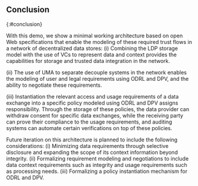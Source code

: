 ## Conclusion
{:#conclusion}

With this demo, we show a minimal working 
architecture based on open Web specifications
that enable the modeling of these required 
trust flows in a network of decentralized
data stores:
(i) Combining the LDP storage model with
the use of VCs to represent data and context
provides the capabilities for storage and
trusted data integration in the network. 
<!-- this automated integration and trust in authenticity -->
(ii) The use of UMA to separate decouple
systems in the network enables the modeling
of user and legal requirements using ODRL and DPV,
and the ability to negotiate these requirements.
<!-- this automates trust in enforcing requirements -->
(iii) Instantiation the relevant access and usage 
requirements of a data exchange into a specific 
policy modeled using ODRL and DPV assigns responsibility.
Through the storage of these policies, 
the data provider can withdraw consent 
for specific data exchanges, 
while the receiving party can prove
their compliance to the usage requirements,
and auditing systems can automate certain 
verifications on top of these policies.

Future iteration on this architecture is planned to include the following considerations:
(i) Minimizing data requirements through selective disclosure
and expanding the scope of its context information beyond integrity.
(ii) Formalizing requirement modeling and negotiations
to include data context requirements such as integrity
and usage requirements such as processing needs.
(iii) Formalizing a policy instantiation mechanism for ODRL and DPV.